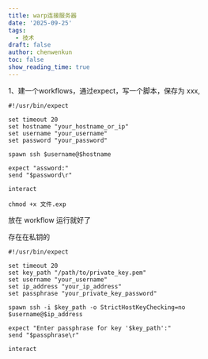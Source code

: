 ```yaml
---
title: warp连接服务器
date: '2025-09-25'
tags:
  - 技术
draft: false
author: chenwenkun
toc: false
show_reading_time: true
---
```

1、建一个workflows，通过expect，写一个脚本，保存为 xxx,

```shell
#!/usr/bin/expect

set timeout 20
set hostname "your_hostname_or_ip"
set username "your_username"
set password "your_password"

spawn ssh $username@$hostname

expect "assword:"
send "$password\r"

interact
```

```shell
chmod +x 文件.exp
```

放在 workflow 运行就好了

存在在私钥的

```shell
#!/usr/bin/expect

set timeout 20
set key_path "/path/to/private_key.pem"
set username "your_username"
set ip_address "your_ip_address"
set passphrase "your_private_key_password"

spawn ssh -i $key_path -o StrictHostKeyChecking=no $username@$ip_address

expect "Enter passphrase for key '$key_path':"
send "$passphrase\r"

interact
```
